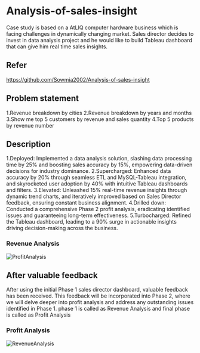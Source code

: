 # Analysis-of-sales-insight
Case study is based on a AtLIQ computer hardware business which is facing challenges in dynamically changing market. Sales director decides to invest in data analysis project and he would like to build Tableau dashboard that can give him real time sales insights.
## Refer 
https://github.com/Sowmia2002/Analysis-of-sales-insight
## Problem statement 
1.Revenue breakdown by cities
2.Revenue breakdown by years and months
3.Show me top 5 customers by revenue and sales quantity
4.Top 5 products by revenue number
## Description
1.Deployed: Implemented a data analysis solution, slashing data processing time by 25% and 
boosting sales accuracy by 15%, empowering data-driven decisions for industry dominance.
2.Supercharged: Enhanced data accuracy by 20% through seamless ETL and MySQL-Tableau 
integration, and skyrocketed user adoption by 40% with intuitive Tableau dashboards and filters.
3.Elevated: Unleashed 15% real-time revenue insights through dynamic trend charts, and 
iteratively improved based on Sales Director feedback, ensuring constant business alignment.
4.Drilled down: Conducted a comprehensive Phase 2 profit analysis, eradicating identified issues 
and guaranteeing long-term effectiveness.
5.Turbocharged: Refined the Tableau dashboard, leading to a 90% surge in actionable insights 
driving decision-making across the business.
### Revenue Analysis
![ProfitAnalysis](https://github.com/Sowmia2002/Analysis-of-sales-insight/assets/87627736/fa66a986-0b4f-4f52-b86f-483c86956fe8)
## After valuable feedback
After using the initial Phase 1 sales director dashboard, valuable feedback has been received. This feedback will be incorporated into Phase 2, where we will delve deeper into profit analysis and address any outstanding issues identified in Phase 1.
phase 1 is called as Revenue Analysis and final phase is called as Profit Analysis
### Profit Analysis
![RevenueAnalysis](https://github.com/Sowmia2002/Analysis-of-sales-insight/assets/87627736/fcbb7c3e-6c8a-448d-904d-3903cb0d1691)
